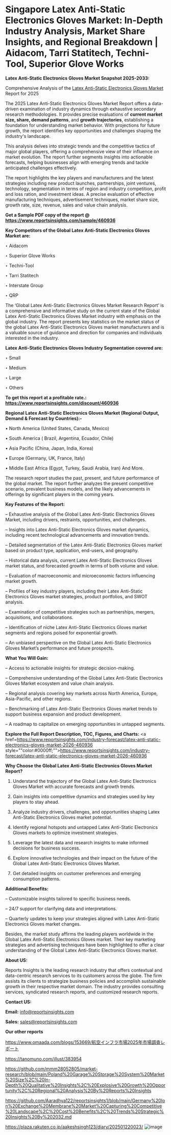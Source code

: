 # Singapore Latex Anti-Static Electronics Gloves Market: In-Depth Industry Analysis, Market Share Insights, and Regional Breakdown | Aidacom, Tarri Statitech, Techni-Tool, Superior Glove Works

<strong>Latex Anti-Static Electronics Gloves Market Snapshot 2025-2033:</strong>

Comprehensive Analysis of the <a href=https://www.reportsinsights.com/sample/460936>Latex Anti-Static Electronics Gloves Market</a> Report for 2025

The 2025 Latex Anti-Static Electronics Gloves Market Report offers a data-driven examination of industry dynamics through exhaustive secondary research methodologies. It provides precise evaluations of <strong>current market size, share, demand patterns</strong>, and <strong>growth trajectories</strong>, establishing a foundation for understanding market behavior. With projections for future growth, the report identifies key opportunities and challenges shaping the industry's landscape.

This analysis delves into strategic trends and the competitive tactics of major global players, offering a comprehensive view of their influence on market evolution. The report further segments insights into actionable forecasts, helping businesses align with emerging trends and tackle anticipated challenges effectively.

The report highlights the key players and manufacturers and the latest strategies including new product launches, partnerships, joint ventures, technology, segmentation in terms of region and industry competition, profit and loss ration, and investment ideas. A precise evaluation of effective manufacturing techniques, advertisement techniques, market share size, growth rate, size, revenue, sales and value chain analysis.

<strong>Get a Sample PDF copy of the report @ <a href=https://www.reportsinsights.com/sample/460936 style=color:#0000ff;>https://www.reportsinsights.com/sample/460936</a></strong>

<strong>Key Competitors of the Global Latex Anti-Static Electronics Gloves Market are:</strong>

‣ Aidacom

‣ Superior Glove Works

‣ Techni-Tool

‣ Tarri Statitech

‣ Interstate Group

‣ QRP

The ‘Global Latex Anti-Static Electronics Gloves Market Research Report’ is a comprehensive and informative study on the current state of the Global Latex Anti-Static Electronics Gloves Market industry with emphasis on the global industry. The report presents key statistics on the market status of the global Latex Anti-Static Electronics Gloves market manufacturers and is a valuable source of guidance and direction for companies and individuals interested in the industry.

<strong>Latex Anti-Static Electronics Gloves Industry Segmentation covered are:</strong>

‣ Small

‣ Medium

‣ Large

‣ Others

<strong>To get this report at a profitable rate.: <a href=https://www.reportsinsights.com/discount/460936 style=color:#0000ff;>https://www.reportsinsights.com/discount/460936</a></strong>

<strong>Regional Latex Anti-Static Electronics Gloves Market (Regional Output, Demand &amp; Forecast by Countries):-</strong>

• North America (United States, Canada, Mexico)

• South America ( Brazil, Argentina, Ecuador, Chile)

• Asia Pacific (China, Japan, India, Korea)

• Europe (Germany, UK, France, Italy)

• Middle East Africa (Egypt, Turkey, Saudi Arabia, Iran) And More.

The research report studies the past, present, and future performance of the global market. The report further analyzes the present competitive scenario, prevalent business models, and the likely advancements in offerings by significant players in the coming years.

<strong>Key Features of the Report:</strong>

– Exhaustive analysis of the Global Latex Anti-Static Electronics Gloves Market, including drivers, restraints, opportunities, and challenges.

– Insights into Latex Anti-Static Electronics Gloves market dynamics, including recent technological advancements and innovation trends.

– Detailed segmentation of the Latex Anti-Static Electronics Gloves market based on product type, application, end-users, and geography.

– Historical data analysis, current Latex Anti-Static Electronics Gloves market status, and forecasted growth in terms of both volume and value.

– Evaluation of macroeconomic and microeconomic factors influencing market growth.

– Profiles of key industry players, including their Latex Anti-Static Electronics Gloves market strategies, product portfolios, and SWOT analysis.

– Examination of competitive strategies such as partnerships, mergers, acquisitions, and collaborations.

– Identification of niche Latex Anti-Static Electronics Gloves market segments and regions poised for exponential growth.

– An unbiased perspective on the Global Latex Anti-Static Electronics Gloves Market’s performance and future prospects.

<strong>What You Will Gain:</strong>

– Access to actionable insights for strategic decision-making.

– Comprehensive understanding of the Global Latex Anti-Static Electronics Gloves Market ecosystem and value chain analysis.

– Regional analysis covering key markets across North America, Europe, Asia-Pacific, and other regions.

– Benchmarking of Latex Anti-Static Electronics Gloves market trends to support business expansion and product development.

– A roadmap to capitalize on emerging opportunities in untapped segments.

<strong>Explore the Full Report Description, TOC, Figures, and Charts:</strong>
<a href=https://www.reportsinsights.com/industry-forecast/latex-anti-static-electronics-gloves-market-2026-460936 style=""color:#0000ff;"">https://www.reportsinsights.com/industry-forecast/latex-anti-static-electronics-gloves-market-2026-460936</a>

<strong>Why Choose the Global Latex Anti-Static Electronics Gloves Market Report?</strong>

1. Understand the trajectory of the Global Latex Anti-Static Electronics Gloves Market with accurate forecasts and growth trends.

2. Gain insights into competitive dynamics and strategies used by key players to stay ahead.

3. Analyze industry drivers, challenges, and opportunities shaping Latex Anti-Static Electronics Gloves market potential.

4. Identify regional hotspots and untapped Latex Anti-Static Electronics Gloves markets to optimize investment strategies.

5. Leverage the latest data and research insights to make informed decisions for business success.

6. Explore innovative technologies and their impact on the future of the Global Latex Anti-Static Electronics Gloves Market.

7. Get detailed insights on customer preferences and emerging consumption patterns.

<strong>Additional Benefits:</strong>

– Customizable insights tailored to specific business needs.

– 24/7 support for clarifying data and interpretations.

– Quarterly updates to keep your strategies aligned with Latex Anti-Static Electronics Gloves market changes.

Besides, the market study affirms the leading players worldwide in the Global Latex Anti-Static Electronics Gloves market. Their key marketing strategies and advertising techniques have been highlighted to offer a clear understanding of the Global Latex Anti-Static Electronics Gloves market.

<strong><strong>About US</strong>:</strong>

Reports Insights is the leading research industry that offers contextual and data-centric research services to its customers across the globe. The firm assists its clients to strategize business policies and accomplish sustainable growth in their respective market domain. The industry provides consulting services, syndicated research reports, and customized research reports.

<strong>Contact US:</strong>

<p class=><b>Email:</b> <a href=mailto:info@reportsinsights.com>info@reportsinsights.com</a></p>
<p class=><b>Sales:</b> <a href=mailto:sales@reportsinsights.com>sales@reportsinsights.com</a></p>

<strong>Our other reports</strong>

<a href=https://www.omaada.com/blogs/153669/航空インフラ市場2025年市場調査レポート>https://www.omaada.com/blogs/153669/航空インフラ市場2025年市場調査レポート</a>

<a href=https://tanomuno.com/illust/383954>https://tanomuno.com/illust/383954</a>

<a href=https://github.com/mmm28052805/market-research/blob/main/Poland%20Garage%20Storage%20System%20Market%20Size%2C%20In-Depth%20Qualitative%20Insights%2C%20Explosive%20Growth%20Opportunity%2C%20Regional%20Analysis%20By%20Reports%20Insights>https://github.com/mmm28052805/market-research/blob/main/Poland%20Garage%20Storage%20System%20Market%20Size%2C%20In-Depth%20Qualitative%20Insights%2C%20Explosive%20Growth%20Opportunity%2C%20Regional%20Analysis%20By%20Reports%20Insights</a>

<a href=https://github.com/Aaradhya122/reportsinsights1/blob/main/Germany%20Ion%20Exchange%20Membrane%20Market%20Capturing%20Competitive%20Landscape%2C%20Cost%20Benefits%2C%20Trends%20Strategic%20Insights%20By%202032.md>https://github.com/Aaradhya122/reportsinsights1/blob/main/Germany%20Ion%20Exchange%20Membrane%20Market%20Capturing%20Competitive%20Landscape%2C%20Cost%20Benefits%2C%20Trends%20Strategic%20Insights%20By%202032.md</a>

<a href=https://plaza.rakuten.co.jp/aakeshsingh123/diary/202501220023/>https://plaza.rakuten.co.jp/aakeshsingh123/diary/202501220023/</a>
![image](https://github.com/user-attachments/assets/6b14961d-f825-4c80-b716-ede275f05462)
